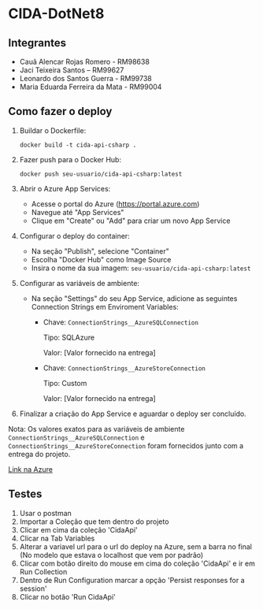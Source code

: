 ﻿# CIDA-DotNet8

## Integrantes
- Cauã Alencar Rojas Romero - RM98638
- Jaci Teixeira Santos – RM99627
- Leonardo dos Santos Guerra - RM99738
- Maria Eduarda Ferreira da Mata - RM99004

## Como fazer o deploy
1. Buildar o Dockerfile:
   ```
   docker build -t cida-api-csharp .
   ```

2. Fazer push para o Docker Hub:
   ```
   docker push seu-usuario/cida-api-csharp:latest
   ```

3. Abrir o Azure App Services:
   - Acesse o portal do Azure (https://portal.azure.com)
   - Navegue até "App Services"
   - Clique em "Create" ou "Add" para criar um novo App Service

4. Configurar o deploy do container:
   - Na seção "Publish", selecione "Container"
   - Escolha "Docker Hub" como Image Source
   - Insira o nome da sua imagem: `seu-usuario/cida-api-csharp:latest`

5. Configurar as variáveis de ambiente:
   - Na seção "Settings" do seu App Service, adicione as seguintes Connection Strings em Enviroment Variables:
     - Chave: `ConnectionStrings__AzureSQLConnection`
       
       Tipo: SQLAzure
       
       Valor: [Valor fornecido na entrega]
       
     - Chave: `ConnectionStrings__AzureStoreConnection`
       
       Tipo: Custom
       
       Valor: [Valor fornecido na entrega]

6. Finalizar a criação do App Service e aguardar o deploy ser concluído.

Nota: Os valores exatos para as variáveis de ambiente `ConnectionStrings__AzureSQLConnection` e `ConnectionStrings__AzureStoreConnection` foram fornecidos junto com a entrega do projeto.

[Link na Azure](cida-api.azurewebsites.net)

## Testes
1. Usar o postman
2. Importar a Coleção que tem dentro do projeto
3. Clicar em cima da coleção 'CidaApi'
4. Clicar na Tab Variables
5. Alterar a variavel url para o url do deploy na Azure, sem a barra no final (No modelo que estava o localhost que vem por padrão)
6. Clicar com botão direito do mouse em cima do coleção 'CidaApi' e ir em Run Collection
7. Dentro de Run Configuration marcar a opção 'Persist responses for a session'
8. Clicar no botão 'Run CidaApi'
